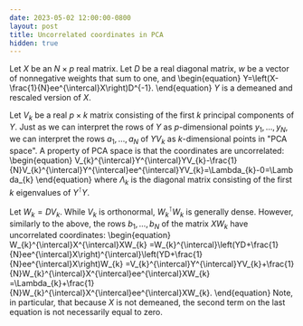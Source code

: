 ```yaml
---
date: 2023-05-02 12:00:00-0800
layout: post
title: Uncorrelated coordinates in PCA
hidden: true
---
```

Let $X$ be an $N\times p$ real matrix.
Let $D$ be a real diagonal matrix, $w$ be a vector of nonnegative weights that sum to one, and
\begin{equation}
Y=\left(X-\frac{1}{N}ee^{\intercal}X\right)D^{-1}.
\end{equation}
$Y$ is a demeaned and rescaled version of $X$.

Let $V_{k}$ be a real $p\times k$ matrix consisting of the first $k$ principal components of $Y$.
Just as we can interpret the rows of $Y$ as $p$-dimensional points $y_{1},\ldots,y_{N}$, we can interpret the rows $a_{1},\ldots,a_{N}$ of $YV_{k}$ as $k$-dimensional points in "PCA space".
A property of PCA space is that the coordinates are uncorrelated:
\begin{equation}
V_{k}^{\intercal}Y^{\intercal}YV_{k}-\frac{1}{N}V_{k}^{\intercal}Y^{\intercal}ee^{\intercal}YV_{k}=\Lambda_{k}-0=\Lambda_{k}
\end{equation}
where $\Lambda_{k}$ is the diagonal matrix consisting of the first $k$ eigenvalues of $Y^{\intercal}Y$.

Let $W_{k}=DV_{k}$. While $V_{k}$ is orthonormal, $W_{k}^{\intercal}W_{k}$ is generally dense.
However, similarly to the above, the rows $b_{1},\ldots,b_{N}$ of the matrix $XW_{k}$ have uncorrelated coordinates: 
\begin{equation}
W_{k}^{\intercal}X^{\intercal}XW_{k}
=W_{k}^{\intercal}\left(YD+\frac{1}{N}ee^{\intercal}X\right)^{\intercal}\left(YD+\frac{1}{N}ee^{\intercal}X\right)W_{k}
 =V_{k}^{\intercal}Y^{\intercal}YV_{k}+\frac{1}{N}W_{k}^{\intercal}X^{\intercal}ee^{\intercal}XW_{k}
 =\Lambda_{k}+\frac{1}{N}W_{k}^{\intercal}X^{\intercal}ee^{\intercal}XW_{k}.
\end{equation}
Note, in particular, that because $X$ is not demeaned, the second term on the last equation is not necessarily equal to zero.

